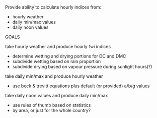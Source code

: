 Provide ability to calculate hourly indices from:
- hourly weather
- daily min/max values
- daily noon values

GOALS

take hourly weather and produce hourly fwi indices
- determine wetting and drying portions for DC and DMC
- subdivide wetting based on rain proportion
- subdivide drying based on vapour pressure during sunlight hours(?)

take daily min/max and produce hourly weather
- use beck & trevitt equations plus default (or provided) a/b/g values

take daily noon values and produce daily min/max
- use rules of thumb based on statistics
- by area, or just for the whole country?
